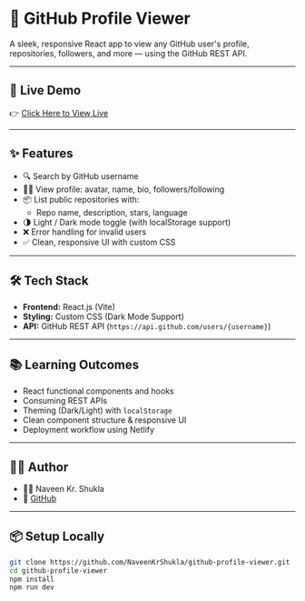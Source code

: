 # 🌟 GitHub Profile Viewer

A sleek, responsive React app to view any GitHub user's profile, repositories, followers, and more — using the GitHub REST API.

---

## 🚀 Live Demo

👉 [Click Here to View Live](https://githubprofilestalck.netlify.app/)

---

## ✨ Features

- 🔍 Search by GitHub username
- 🧑‍💻 View profile: avatar, name, bio, followers/following
- 📦 List public repositories with:
  - Repo name, description, stars, language
- 🌗 Light / Dark mode toggle (with localStorage support)
- ❌ Error handling for invalid users
- ✅ Clean, responsive UI with custom CSS

---

## 🛠️ Tech Stack

- **Frontend:** React.js (Vite)
- **Styling:** Custom CSS (Dark Mode Support)
- **API:** GitHub REST API (`https://api.github.com/users/{username}`)

---

## 📚 Learning Outcomes

- React functional components and hooks
- Consuming REST APIs
- Theming (Dark/Light) with `localStorage`
- Clean component structure & responsive UI
- Deployment workflow using Netlify

---

## 🙋‍♂️ Author

- 👨‍💻 Naveen Kr. Shukla
- 🔗 [GitHub](https://github.com/NaveenKrShukla)

---

## 📦 Setup Locally

```bash
git clone https://github.com/NaveenKrShukla/github-profile-viewer.git
cd github-profile-viewer
npm install
npm run dev
```
